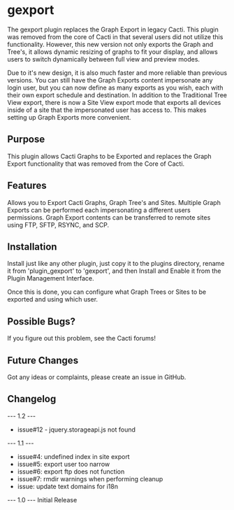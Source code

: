 # gexport

The gexport plugin replaces the Graph Export in legacy Cacti.  This plugin was removed from the core of Cacti in that several users did not utilize this functionality.  However, this new version not only exports the Graph and Tree's, it allows dynamic resizing of graphs to fit your display, and allows users to switch dynamically between full view and preview modes.

Due to it's new design, it is also much faster and more reliable than previous versions.  You can still have the Graph Exports content impersonate any login user, but you can now define as many exports as you wish, each with their own export schedule and destination.  In addition to the Traditional Tree View export, there is now a Site View export mode that exports all devices inside of a site that the impersonated user has access to.  This makes setting up Graph Exports more convenient.

## Purpose

This plugin allows Cacti Graphs to be Exported and replaces the Graph Export functionality that was removed from the Core of Cacti.

## Features

Allows you to Export Cacti Graphs, Graph Tree's and Sites.  Multiple Graph Exports can be performed each impersonating a different users permissions.  Graph Export contents can be transferred to remote sites using FTP, SFTP, RSYNC, and SCP.
	
## Installation

Install just like any other plugin, just copy it to the plugins directory, rename it from 'plugin_gexport' to 'gexport', and then Install and Enable it from the Plugin Management Interface.

Once this is done, you can configure what Graph Trees or Sites to be exported and using which user.
    
## Possible Bugs?
   
If you figure out this problem, see the Cacti forums!

## Future Changes
    
Got any ideas or complaints, please create an issue in GitHub.

## Changelog

--- 1.2 ---
* issue#12 - jquery.storageapi.js not found

--- 1.1 ---
* issue#4: undefined index in site export
* issue#5: export user too narrow
* issue#6: export ftp does not function
* issue#7: rmdir warnings when performing cleanup
* issue: update text domains for i18n

--- 1.0 ---
Initial Release
